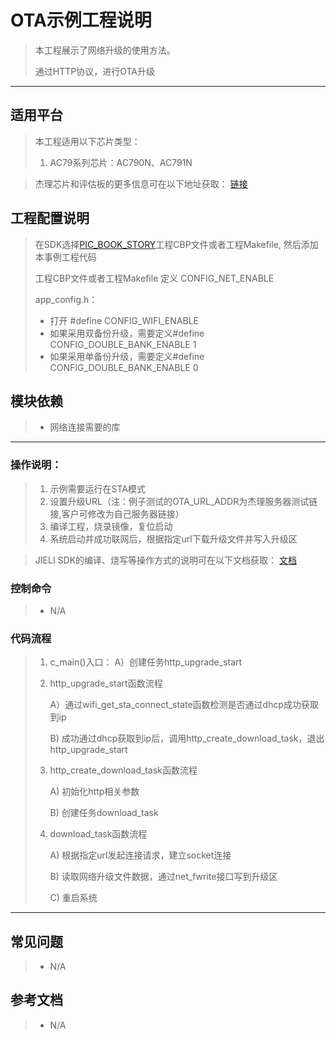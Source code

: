 ﻿# OTA示例工程说明

> 本工程展示了网络升级的使用方法。
>
> 通过HTTP协议，进行OTA升级

---

## 适用平台

> 本工程适用以下芯片类型：
>
> 1. AC79系列芯片：AC790N、AC791N

> 杰理芯片和评估板的更多信息可在以下地址获取：
> [链接](https://shop321455197.taobao.com/?spm=a230r.7195193.1997079397.2.2a6d391d3n5udo)

## 工程配置说明

> 在SDK选择[PIC_BOOK_STORY](../../../../../apps/wifi_story_machine/board)工程CBP文件或者工程Makefile, 然后添加本事例工程代码
>
> 工程CBP文件或者工程Makefile 定义 CONFIG_NET_ENABLE
>
> app_config.h：
>
> * 打开 #define CONFIG_WIFI_ENABLE
> * 如果采用双备份升级，需要定义#define CONFIG_DOUBLE_BANK_ENABLE   1
> * 如果采用单备份升级，需要定义#define CONFIG_DOUBLE_BANK_ENABLE   0

## 模块依赖

> * 网络连接需要的库

---



### 操作说明：

> 1. 示例需要运行在STA模式
> 2. 设置升级URL（注：例子测试的OTA_URL_ADDR为杰理服务器测试链接,客户可修改为自己服务器链接）
> 3. 编译工程，烧录镜像，复位启动
> 4. 系统启动并成功联网后，根据指定url下载升级文件并写入升级区

> JIELI SDK的编译、烧写等操作方式的说明可在以下文档获取：
> [文档](/doc/stuff/usb%20updater.pdf)

### 控制命令

> * N/A

### 代码流程

> 1. c_main()入口：
>     A）创建任务http_upgrade_start
>
> 2. http_upgrade_start函数流程
>
>     A）通过wifi_get_sta_connect_state函数检测是否通过dhcp成功获取到ip
>
>     B)  成功通过dhcp获取到ip后，调用http_create_download_task，退出http_upgrade_start
>
> 3. http_create_download_task函数流程
>
>     A) 初始化http相关参数
>
>     B)  创建任务download_task
>
> 4. download_task函数流程
>
>     A) 根据指定url发起连接请求，建立socket连接
>
>     B)  读取网络升级文件数据，通过net_fwrite接口写到升级区
>
>     C)  重启系统
---

## 常见问题

> * N/A

## 参考文档

> * N/A